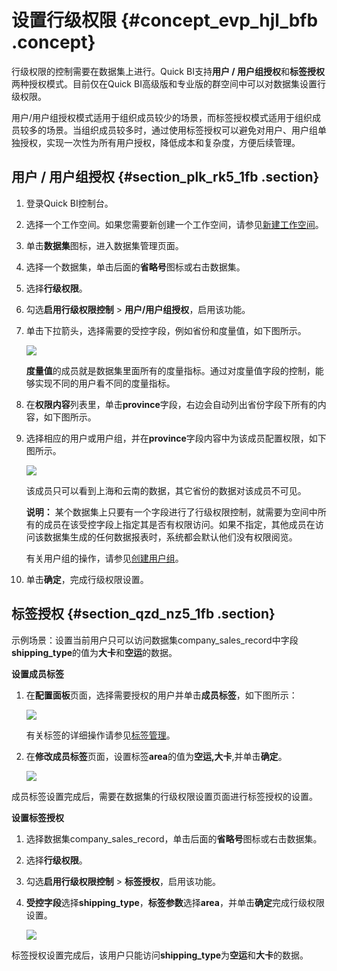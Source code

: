# 设置行级权限 {#concept_evp_hjl_bfb .concept}

行级权限的控制需要在数据集上进行。Quick BI支持**用户 / 用户组授权**和**标签授权**两种授权模式。目前仅在Quick BI高级版和专业版的群空间中可以对数据集设置行级权限。

用户/用户组授权模式适用于组织成员较少的场景，而标签授权模式适用于组织成员较多的场景。当组织成员较多时，通过使用标签授权可以避免对用户、用户组单独授权，实现一次性为所有用户授权，降低成本和复杂度，方便后续管理。

## 用户 / 用户组授权 {#section_plk_rk5_1fb .section}

1.  登录Quick BI控制台。
2.  选择一个工作空间。如果您需要新创建一个工作空间，请参见[新建工作空间](intl.zh-CN/用户指南/组织及工作空间管理/工作空间管理/新建工作空间.md#)。
3.  单击**数据集**图标，进入数据集管理页面。
4.  选择一个数据集，单击后面的**省略号**图标或右击数据集。
5.  选择**行级权限**。
6.  勾选**启用行级权限控制** \> **用户/用户组授权**，启用该功能。
7.  单击下拉箭头，选择需要的受控字段，例如省份和度量值，如下图所示。

    ![](http://static-aliyun-doc.oss-cn-hangzhou.aliyuncs.com/assets/img/21112/155834496612613_zh-CN.png)

    **度量值**的成员就是数据集里面所有的度量指标。通过对度量值字段的控制，能够实现不同的用户看不同的度量指标。

8.  在**权限内容**列表里，单击**province**字段，右边会自动列出省份字段下所有的内容，如下图所示。
9.  选择相应的用户或用户组，并在**province**字段内容中为该成员配置权限，如下图所示。

    ![](http://static-aliyun-doc.oss-cn-hangzhou.aliyuncs.com/assets/img/21112/155834496612913_zh-CN.png)

    该成员只可以看到上海和云南的数据，其它省份的数据对该成员不可见。

    **说明：** 某个数据集上只要有一个字段进行了行级权限控制，就需要为空间中所有的成员在该受控字段上指定其是否有权限访问。如果不指定，其他成员在访问该数据集生成的任何数据报表时，系统都会默认他们没有权限阅览。

    有关用户组的操作，请参见[创建用户组](intl.zh-CN/用户指南/组织及工作空间管理/组织管理/创建用户组.md)。

10. 单击**确定**，完成行级权限设置。

## 标签授权 {#section_qzd_nz5_1fb .section}

示例场景：设置当前用户只可以访问数据集company\_sales\_record中字段**shipping\_type**的值为**大卡**和**空运**的数据。

**设置成员标签**

1.  在**配置面板**页面，选择需要授权的用户并单击**成员标签**，如下图所示：

    ![](http://static-aliyun-doc.oss-cn-hangzhou.aliyuncs.com/assets/img/21112/155834496612932_zh-CN.png)

    有关标签的详细操作请参见[标签管理](intl.zh-CN/用户指南/组织及工作空间管理/组织管理/标签管理.md#)。

2.  在**修改成员标签**页面，设置标签**area**的值为**空运,大卡**,并单击**确定**。

    ![](http://static-aliyun-doc.oss-cn-hangzhou.aliyuncs.com/assets/img/21112/155834496612933_zh-CN.png)


成员标签设置完成后，需要在数据集的行级权限设置页面进行标签授权的设置。

**设置标签授权**

1.  选择数据集company\_sales\_record，单击后面的**省略号**图标或右击数据集。
2.  选择**行级权限**。
3.  勾选**启用行级权限控制** \> **标签授权**，启用该功能。
4.  **受控字段**选择**shipping\_type**，**标签参数**选择**area**，并单击**确定**完成行级权限设置。

    ![](http://static-aliyun-doc.oss-cn-hangzhou.aliyuncs.com/assets/img/21112/155834496712940_zh-CN.png)


标签授权设置完成后，该用户只能访问**shipping\_type**为**空运**和**大卡**的数据。

